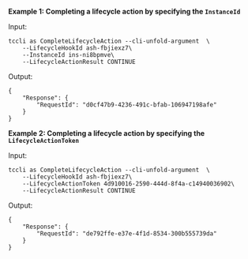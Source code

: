 **Example 1: Completing a lifecycle action by specifying the `InstanceId`**



Input: 

```
tccli as CompleteLifecycleAction --cli-unfold-argument  \
    --LifecycleHookId ash-fbjiexz7\
    --InstanceId ins-ni8bpmve\
    --LifecycleActionResult CONTINUE
```

Output: 
```
{
    "Response": {
        "RequestId": "d0cf47b9-4236-491c-bfab-106947198afe"
    }
}
```

**Example 2: Completing a lifecycle action by specifying the `LifecycleActionToken`**



Input: 

```
tccli as CompleteLifecycleAction --cli-unfold-argument  \
    --LifecycleHookId ash-fbjiexz7\
    --LifecycleActionToken 4d910016-2590-444d-8f4a-c14940036902\
    --LifecycleActionResult CONTINUE
```

Output: 
```
{
    "Response": {
        "RequestId": "de792ffe-e37e-4f1d-8534-300b555739da"
    }
}
```

